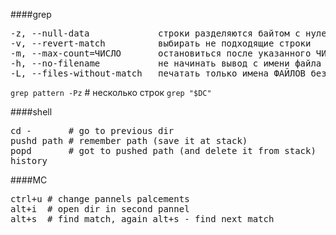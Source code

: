 ####grep
<pre>
-z, --null-data             строки разделяются байтом с нулевым значением, а не символом конца строки
-v, --revert-match          выбирать не подходящие строки
-m, --max-count=ЧИСЛО       остановиться после указанного ЧИСЛА совпадений
-h, --no-filename           не начинать вывод с имени файла
-L, --files-without-match   печатать только имена ФАЙЛОВ без совпадений
</pre>

`grep pattern -Pz` # несколько строк
`grep "$DC"`

####shell
<pre>
cd -       # go to previous dir
pushd path # remember path (save it at stack)
popd       # got to pushed path (and delete it from stack)
history
</pre>

####MC
<pre>
ctrl+u # change pannels palcements
alt+i  # open dir in second pannel
alt+s  # find match, again alt+s - find next match
</pre>